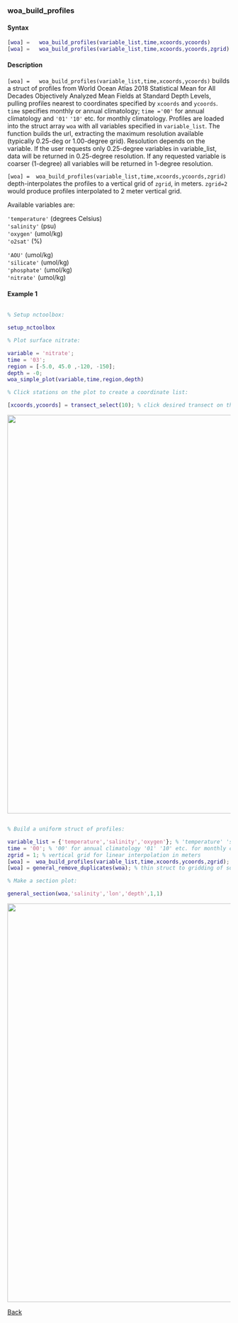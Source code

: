 ### woa_build_profiles

#### Syntax

```Matlab
[woa] =   woa_build_profiles(variable_list,time,xcoords,ycoords)
[woa] =   woa_build_profiles(variable_list,time,xcoords,ycoords,zgrid)
```
#### Description

``[woa] =   woa_build_profiles(variable_list,time,xcoords,ycoords)`` builds a struct of profiles from World Ocean Atlas 2018 Statistical Mean for All Decades Objectively Analyzed Mean Fields at Standard Depth Levels, pulling profiles nearest to coordinates specified by ``xcoords`` and ``ycoords``. ``time`` specifies monthly or annual climatology; ``time ='00'`` for annual climatology and ``'01'`` ``'10'`` etc. for monthly climatology. Profiles are loaded into the struct array ``woa`` with all variables specified in ``variable_list``. The function builds the url, extracting the maximum resolution available (typically 0.25-deg or 1.00-degree grid). Resolution depends on the variable. If the user requests only 0.25-degree variables in variable_list, data will be returned in  0.25-degree resolution. If any requested variable is coarser (1-degree) all variables will be returned in 1-degree resolution.

``[woa] =  woa_build_profiles(variable_list,time,xcoords,ycoords,zgrid)`` depth-interpolates the profiles to a vertical grid of ``zgrid``, in meters. ``zgrid=2`` would produce profiles interpolated to 2 meter vertical grid.

Available variables are:

``'temperature'`` (degrees Celsius)    
``'salinity'`` (psu)                    
``'oxygen'`` (umol/kg)                 
``'o2sat'`` (%)

``'AOU'`` (umol/kg)                
``'silicate'`` (umol/kg)          
``'phosphate'`` (umol/kg)   
``'nitrate'`` (umol/kg)                      

#### Example 1


```Matlab

% Setup nctoolbox:

setup_nctoolbox

% Plot surface nitrate:

variable = 'nitrate';
time = '03';
region = [-5.0, 45.0 ,-120, -150]; 
depth = -0; 
woa_simple_plot(variable,time,region,depth)

% Click stations on the plot to create a coordinate list:

[xcoords,ycoords] = transect_select(10); % click desired transect on the figure, densify selection by 10x 

```
<img src="https://user-images.githubusercontent.com/24570061/88359631-5c1a0980-cd41-11ea-8e2b-c331e28e1e09.png" width="900">

```Matlab

% Build a uniform struct of profiles:

variable_list = {'temperature','salinity','oxygen'}; % 'temperature' 'salinity' 'oxygen' 'o2sat' 'AOU' 'silicate' 'phosphate' 'nitrate'
time = '00'; % '00' for annual climatology '01' '10' etc. for monthly climatology
zgrid = 1; % vertical grid for linear interpolation in meters
[woa] =  woa_build_profiles(variable_list,time,xcoords,ycoords,zgrid); % zgrid optional, no interpolation if unspecified
[woa] = general_remove_duplicates(woa); % thin struct to gridding of source

% Make a section plot:

general_section(woa,'salinity','lon','depth',1,1)
```

<img src="https://user-images.githubusercontent.com/24570061/88359633-5d4b3680-cd41-11ea-84bd-ef62b5f42fbb.png" width="900">

[Back](https://github.com/lnferris/ocean_data_tools#building-uniform-structs-from-data-sources-1)

